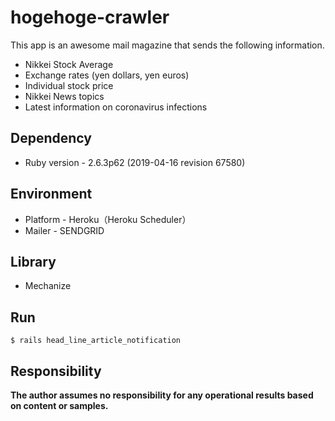 # hogehoge-crawler<br>
This app is an awesome mail magazine that sends the following information.<br>
- Nikkei Stock Average<br>
- Exchange rates (yen dollars, yen euros)<br>
- Individual stock price<br>
- Nikkei News topics<br>
- Latest information on coronavirus infections<br>

## Dependency<br>
* Ruby version - 2.6.3p62 (2019-04-16 revision 67580)<br>

## Environment<br>
* Platform - Heroku（Heroku Scheduler）<br>
* Mailer - SENDGRID<br>

## Library<br>
* Mechanize<br>

## Run<br>
  ```
  $ rails head_line_article_notification
  ```

## Responsibility<br>
**The author assumes no responsibility for any operational results based on content or samples.**
